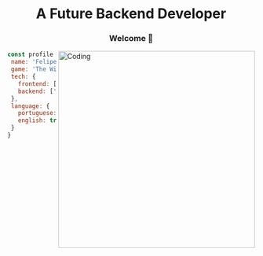 <h1 align="center">A Future Backend Developer</h3>

<div align="center">
  <h3> Welcome 👋</h2>
</div>

<div >
  <p>  <img alt="Coding" align="right" width="400" src="https://media.giphy.com/media/BoqQ67DnKxvOM/giphy.gif"></p>
</div>
 

 ```javascript
const profile = {
  name: 'Felipe R. Tsuda',
  game: 'The Witcher 3',
  tech: {
    frontend: ['React', 'Tailwindcss'],
    backend: ['Prisma', 'tRPC']
  },
  language: {
    portuguese: true,
    english: true (in development),
  }
}
```
